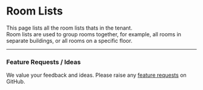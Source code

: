 # Room Lists

This page lists all the room lists thats in the tenant.\
Room lists are used to group rooms together, for example, all rooms in separate buildings, or all rooms on a specific floor.

***

### Feature Requests / Ideas

We value your feedback and ideas. Please raise any [feature requests](https://github.com/KelvinTegelaar/CIPP/issues/new?assignees=\&labels=enhancement%2Cno-priority\&projects=\&template=feature.yml\&title=%5BFeature+Request%5D%3A+) on GitHub.
